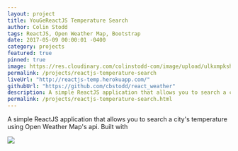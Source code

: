 ```yaml
---
layout: project
title: YouGeReactJS Temperature Search
author: Colin Stodd
tags: ReactJS, Open Weather Map, Bootstrap
date: 2017-05-09 00:00:01 -0400
category: projects
featured: true
pinned: true
image: https://res.cloudinary.com/colinstodd-com/image/upload/ulkxmpkshc3g5gpgkfha.png
permalink: /projects/reactjs-temperature-search
liveUrl: "http://reactjs-temp.herokuapp.com/"
githubUrl: "https://github.com/cbstodd/react_weather"
description: A simple ReactJS application that allows you to search a city's temperature using Open Weather Map's api. Built with
permalink: /projects/reactjs-temperature-search.html
---
```


A simple ReactJS application that allows you to search a city's temperature using Open Weather Map's api. Built with

<img src="{{ project.image }}" class="image fit">
